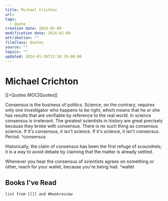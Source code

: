 ```yaml
---
title: Michael Crichton
url: 
tags:
  - Quote
creation date: 2024-02-09
modification date: 2024-02-09
attribution: ""
fileClass: Quotes
source: ""
topics: ""
updated: 2024-01-20T13:50:19-06:00
---
```


# Michael Crichton

[[+Quotes MOC|Quotes]]

Consensus is the business of politics. Science, on the contrary, requires only one investigator who happens to be right, which means that he or she has results that are verifiable by reference to the real world. In science consensus is irrelevant. The greatest scientists in history are great precisely because they broke with consensus. There is no such thing as consensus science. If it's consensus, it isn't science. If it's science, it isn't consensus. Period. ^consensus

Historically, the claim of consensus has been the first refuge of scoundrels; it is a way to avoid debate by claiming that the matter is already settled.

Whenever you hear the consensus of scientists agrees on something or other, reach for your wallet, because you're being had. ^wallet

## Books I've Read

```dataview
list from [[]] and #bookreview 
```
